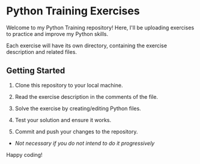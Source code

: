 # Python Training Exercises

Welcome to my Python Training repository! Here, I'll be uploading exercises to practice and improve my Python skills.

Each exercise will have its own directory, containing the exercise description and related files.

## Getting Started

1. Clone this repository to your local machine.

2. Read the exercise description in the comments of the file.

3. Solve the exercise by creating/editing Python files.

4. Test your solution and ensure it works.

5. Commit and push your changes to the repository.
* _Not necessary if you do not intend to do it progressively_

Happy coding!

